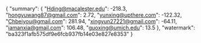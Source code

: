 {
    "summary": {
        "Hding@macalester.edu": -218.3, 
        "hongyuwang87@gmail.com": 2.72, 
        "yunxing@upthere.com": -122.32, 
        "Chbeiyou@gmail.com": 281.94, 
        "xingyun27221@gmail.com": -64.11, 
        "iamanxia@gmail.com": 106.48, 
        "guoxing@umich.edu": 13.5
    }, 
    "watermark": "ba323f1afb575df9e6fcb937fb14e03e827e8353"
}